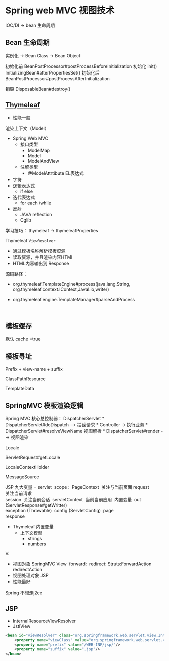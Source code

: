 # Spring web MVC 视图技术

IOC/DI  -> bean 生命周期



## Bean 生命周期
实例化 -> Bean Class -> Bean Object


初始化前  BeanPostProcessor#postProcessBeforeInitialization
初始化 init() InitializingBean#afterPropertiesSet()
初始化后 BeanPostProcessor#postProcessAfterInitialization


销毁
DisposableBean#destroy()




## [Thymeleaf](www.thymeleaf.org)
* 性能一般

渲染上下文（Model）
 * Spring Web MVC 
     * 接口类型
        * ModelMap
        * Model
        * ModelAndView
     * 注解类型
        * @ModelAttrtibute
EL表达式
* 字符 
* 逻辑表达式
    * if else
* 迭代表达式
    * for each /while     
* 反射
    * JAVA reflection
    * Cglib
    
学习技巧： thymeleaf -> thymeleafProperties    

Thymeleaf  `ViewResolver`

 *  通过模板名称解析模板资源
 *  读取资源，并且渲染内容HTMl
 *  HTML内容输出到 Response

源码路径：

- org.thymeleaf.TemplateEngine#process(java.lang.String, org.thymeleaf.context.IContext,Javal.io,writer)

- org.thymeleaf.engine.TemplateManager#parseAndProcess

  ​	

## 模板缓存
   默认 cache =true 

## 模板寻址

Prefix + view-name + suffix

ClassPathResource 

TemplateData

## SpringMVC 模板渲染逻辑   

Spring  MVC 核心总控制器： DispatcherServlet
    * DispatcherServlet#doDispatch --> 拦截请求
    * Controller -> 执行业务
    * DispatcherServlet#resolveViewName 视图解析
    * DispatcherServlet#render --> 视图渲染
    
Locale

ServletRequest#getLocale  

LocaleContextHolder  

MessageSource
    
    

JSP 九大变量  = servlet
​    scope :
​        PageContext
​             关注与当前页面
​        request     
​            关注当前请求    
​        session
​            关注当前会话
​        servletContext
​            当前当前应用
​    内置变量
​        out  (ServletResponse#getWritter)  
​        exception (Throwable)
​        config (ServletConfig)
​        page  
​        response
​    

* Thymeleaf 内置变量
    *  上下文模型
        *   strings
        *   numbers
    
V: 
  * 视图对象
       SpringMVC View
       ​     forward:
       ​     redirect:
       Struts:ForwardAction
       ​       redirectAction
  * 视图处理对象
JSP 
* 性能最好

Spring 不想走j2ee



## JSP

- InternalResourceViewResolver
- JstlView

```xml
<bean id="viewResolver" class="org.springframework.web.servlet.view.InternalResourceViewResolver">
    <property name="viewClass" value="org.springframework.web.servlet.view.JstlView"/>
    <property name="prefix" value="/WEB-INF/jsp/"/>
    <property name="suffix" value=".jsp"/>
</bean>
```



